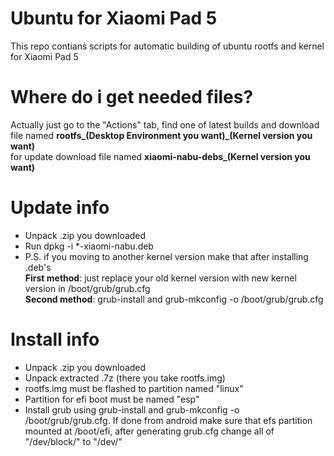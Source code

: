 # Ubuntu for Xiaomi Pad 5
This repo contians scripts for automatic building of ubuntu rootfs and kernel for Xiaomi Pad 5

# Where do i get needed files?
Actually just go to the "Actions" tab, find one of latest builds and download file named **rootfs_(Desktop Environment you want)_(Kernel version you want)** 
<br>for update download file named **xiaomi-nabu-debs_(Kernel version you want)**

# Update info
- Unpack .zip you downloaded
- Run dpkg -i *-xiaomi-nabu.deb
- P.S. if you moving to another kernel version make that after installing .deb's
  <br>**First method**: just replace your old kernel version with new kernel version in /boot/grub/grub.cfg
  <br>**Second method**: grub-install and grub-mkconfig -o /boot/grub/grub.cfg

# Install info
- Unpack .zip you downloaded
- Unpack extracted .7z (there you take rootfs.img)
- rootfs.img must be flashed to partition named "linux"
- Partition for efi boot must be named "esp"
- Install grub using grub-install and grub-mkconfig -o /boot/grub/grub.cfg. If done from android make sure that efs partition mounted at /boot/efi, after generating grub.cfg change all of "/dev/block/" to "/dev/"
